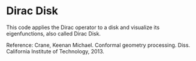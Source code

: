 # Dirac Disk
This code applies the Dirac operator to a disk and visualize its eigenfunctions, also called Dirac Disk.

Reference:
Crane, Keenan Michael. Conformal geometry processing. Diss. California Institute of Technology, 2013.
